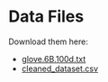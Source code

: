 # Data Files
Download them here:

- [glove.6B.100d.txt](https://www.kaggle.com/datasets/danielwillgeorge/glove6b100dtxt)
- [cleaned_dataset.csv](https://drive.google.com/drive/folders/1AOGb-VnCR6hf0jWEvHjuvFE91I6jPERe?usp=sharing)
